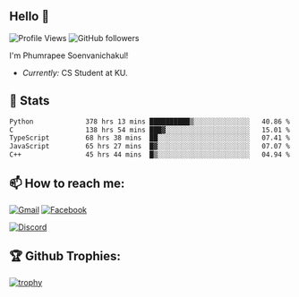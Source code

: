
<h2>Hello 👋</h2> 

![Profile Views](https://komarev.com/ghpvc/?username=Homiez09&label=Profile%20views&color=0e75b6&style=flat)
![GitHub followers](https://img.shields.io/github/followers/HomieZ09.svg?style=social&label=Follow)


I'm Phumrapee Soenvanichakul!

- <i>Currently:</i> CS Student at KU.

<h2>👀 Stats</h2>

<!--START_SECTION:waka-->

```txt
Python             378 hrs 13 mins ██████████▒░░░░░░░░░░░░░░   40.86 %
C                  138 hrs 54 mins ███▓░░░░░░░░░░░░░░░░░░░░░   15.01 %
TypeScript         68 hrs 38 mins  ██░░░░░░░░░░░░░░░░░░░░░░░   07.41 %
JavaScript         65 hrs 27 mins  █▓░░░░░░░░░░░░░░░░░░░░░░░   07.07 %
C++                45 hrs 44 mins  █▒░░░░░░░░░░░░░░░░░░░░░░░   04.94 %
```

<!--END_SECTION:waka-->

<h2>📫 How to reach me:</h2>

<a href="mailto:phumrapeesoen1@gmail.com">![Gmail](https://img.shields.io/badge/Gmail-D14836?style=for-the-badge&logo=gmail&logoColor=white)</a> 
<a href="https://web.facebook.com/phumrapee.soenvanichakul.3/">![Facebook](https://img.shields.io/badge/Facebook-4267B2?style=for-the-badge&logo=facebook&logoColor=white)</a>

<a href="https://discord.gg/EWnAEUtFVm">![Discord](https://discord.c99.nl/widget/theme-1/297740667784921089.png)</a> 

<h2>🏆 Github Trophies:</h2>

[![trophy](https://github-profile-trophy.vercel.app/?username=Homiez09&theme=discord&row=1)](https://github.com/ryo-ma/github-profile-trophy)
